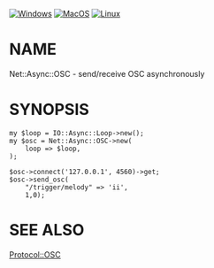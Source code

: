 
[![Windows](https://github.com/Corion/Net-Async-OSC/workflows/windows/badge.svg)](https://github.com/Corion/Net-Async-OSC/actions?query=workflow%3Awindows)
[![MacOS](https://github.com/Corion/Net-Async-OSC/workflows/macos/badge.svg)](https://github.com/Corion/Net-Async-OSC/actions?query=workflow%3Amacos)
[![Linux](https://github.com/Corion/Net-Async-OSC/workflows/linux/badge.svg)](https://github.com/Corion/Net-Async-OSC/actions?query=workflow%3Alinux)

# NAME

Net::Async::OSC - send/receive OSC asynchronously

# SYNOPSIS

    my $loop = IO::Async::Loop->new();
    my $osc = Net::Async::OSC->new(
        loop => $loop,
    );

    $osc->connect('127.0.0.1', 4560)->get;
    $osc->send_osc(
        "/trigger/melody" => 'ii',
        1,0);

# SEE ALSO

[Protocol::OSC](https://metacpan.org/pod/Protocol%3A%3AOSC)
